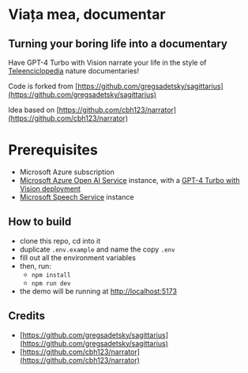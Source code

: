 # Viața mea, documentar

## Turning your boring life into a documentary

Have GPT-4 Turbo with Vision narrate your life in the style of [Teleenciclopedia](https://ro.wikipedia.org/wiki/Teleenciclopedia) nature documentaries!

Code is forked from [https://github.com/gregsadetsky/sagittarius](https://github.com/gregsadetsky/sagittarius)

Idea based on [https://github.com/cbh123/narrator](https://github.com/cbh123/narrator)

# Prerequisites

- Microsoft Azure subscription
- [Microsoft Azure Open AI Service](https://learn.microsoft.com/en-us/azure/ai-services/openai/how-to/create-resource) instance, with a [GPT-4 Turbo with Vision deployment](https://learn.microsoft.com/en-us/azure/ai-services/openai/how-to/gpt-with-vision)
- [Microsoft Speech Service](https://learn.microsoft.com/en-us/azure/ai-services/speech-service/overview) instance

## How to build

- clone this repo, cd into it
- duplicate `.env.example` and name the copy `.env`
- fill out all the environment variables
- then, run:
  - `npm install`
  - `npm run dev`
- the demo will be running at [http://localhost:5173](http://localhost:5173)

## Credits

- [https://github.com/gregsadetsky/sagittarius](https://github.com/gregsadetsky/sagittarius)
- [https://github.com/cbh123/narrator](https://github.com/cbh123/narrator)